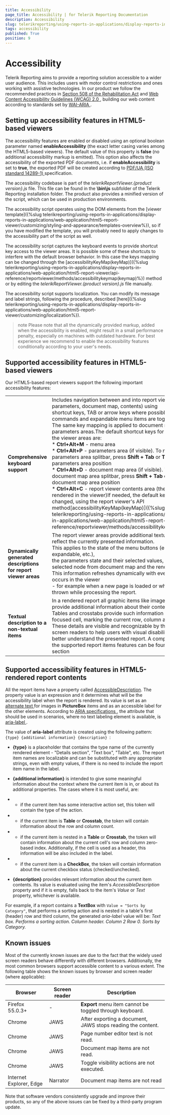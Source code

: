 ```yaml
---
title: Accessibility
page_title: Accessibility | for Telerik Reporting Documentation
description: Accessibility
slug: telerikreporting/using-reports-in-applications/display-reports-in-applications/web-application/accessibility
tags: accessibility
published: True
position: 9
---
```


# Accessibility



Telerik Reporting aims to provide a reporting solution accessible to a wider user audience.
        This includes users with motor control restrictions and ones working with assistive technologies.
        In our product we follow the recommended practices in
        [Section 508 of the Rehabilitation Act](http://www.section508.gov/)        and
        [            Web Content Accessibility Guidelines (WCAG) 2.0
          ](https://www.w3.org/TR/WCAG20/), building our web content according to standards set by
        [            WAI-ARIA
          ](https://www.w3.org/TR/wai-aria-practices/).
      

## Setting up accessibility features in HTML5-based viewers

The accessibility features are enabled or disabled using an optional boolean parameter named __enableAccessibility__          (the exact letter casing varies among the HTML5-based viewers). The default value of this property is __false__          (no additional accessibility markup is emitted). This option also affects the accessibility of the exported PDF documents, i.e. if __enableAccessibility__          is set to __true__, the exported PDF will be created according to
          [              PDF/UA (ISO standard 14289-1)
            ](https://en.wikipedia.org/wiki/PDF/UA)          specification.
        

The accessibility codebase is part of the
          *telerikReportViewer.{product version}.js* file.
          This file can be found in the __\bin\js__ subfolder of the Telerik Reporting installation folder.
          The product also provides a minified version of the script, which can be used in production environments.
        

The accessibility script operates using the DOM elements from the
          [viewer template]({%slug telerikreporting/using-reports-in-applications/display-reports-in-applications/web-application/html5-report-viewer/customizing/styling-and-appearance/templates-overview%}),
          so if you have modified the template, you will probably need to apply changes to the accessibility part of the script as well.
        

The accessibility script captures the keyboard events to provide shortcut key access to the viewer areas.
          It is possible some of these shortcuts to interfere with the default browser behavior.
          In this case the keys mapping can be changed through the [accessibilityKeyMap(keyMap)]({%slug telerikreporting/using-reports-in-applications/display-reports-in-applications/web-application/html5-report-viewer/api-reference/reportviewer/methods/accessibilitykeymap(keymap)%}) method or by editing the
          *telerikReportViewer.{product version}.js* file manually.
        

The accessibility script supports localization. You can modify its message and label strings, following the procedure, described
          [here]({%slug telerikreporting/using-reports-in-applications/display-reports-in-applications/web-application/html5-report-viewer/customizing/localization%}).
        

>note Please note that all the dynamically provided markup, added when the accessibility is enabled,            might result in a small performance penalty, especially on machines with outdated hardware.            For best experience we recommend to enable the accessibility features conditionally according to your user's needs.          


## Supported accessibility features in HTML5-based viewers

Our HTML5-based report viewers support the following important accessibility features:
        



|   |   |
| ------ | ------ |
 __Comprehensive keyboard support__ |Includes navigation between and into report viewer areas (menu, parameters, document map, contents) using<br/>                shortcut keys, TAB or arrow keys where possible. The menu commands and expandable menu items are toggled on ENTER.<br/>                The same key mapping is applied to document map and parameters areas.The default shortcut keys for navigation between the viewer areas are:<br/>*  __Ctrl+Alt+M__ - menu area<br/>*  __Ctrl+Alt+P__ - parameters area (if visible). To navigate to the parameters area splitbar, press __Shift + Tab__ or __Tab__ based on the parameters area position<br/>*  __Ctrl+Alt+D__ - document map area (if visible). To navigate the document map area splitbar, press __Shift + Tab__ or __Tab__ based on the document map area position<br/>*  __Ctrl+Alt+C__ - report viewer contents area (the report currently rendered in the viewer)If needed, the default key mapping can be changed, using the report viewer's API method[accessibilityKeyMap(keyMap)]({%slug telerikreporting/using-reports-in-applications/display-reports-in-applications/web-application/html5-report-viewer/api-reference/reportviewer/methods/accessibilitykeymap(keymap)%}).|
| __Dynamically generated descriptions for report viewer areas__ |The report viewer areas provide additional textual details that reflect the currently presented information.<br/>                This applies to the state of the menu buttons (enabled, disabled, expandable, etc.),<br/>                the parameters state and their selected values, the currently selected node from document map and the rendered report.<br/>                This information refreshes dynamically with every change that occurs in the viewer<br/>                - for example when a new page is loaded or when an exception is thrown while processing the report.|
| __Textual description to a non-textual items__ |In a rendered report all graphic items like images, maps and charts provide additional information about their contents.<br/>                Tables and crosstabs provide such information about the currently focused cell, marking the current row, column and value.<br/>                These details are visible and recognizable by the most popular screen readers to help users with visual disabilities<br/>                better understand the presented report. A comprehensive list with the supported report items features can be found in the next section|




## Supported accessibility features in HTML5-rendered report contents

All the report items have a property called [AccessibleDescription](/reporting/api/Telerik.Reporting.ReportItemBase#Telerik_Reporting_ReportItemBase_AccessibleDescription).
          The property value is an expression and it determines what will be the accessibility label when the report is rendered.
          Its value is set as an
          [              alternate text
            ](https://www.w3schools.com/tags/att_img_alt.asp) for images in __PictureBox__ items and as an accessible label for the other elements. According to
          [              ARIA specifications
            ](https://developer.mozilla.org/en-US/docs/Web/Accessibility/ARIA)          , the attribute that should be used in scenarios, where no text labeling element is available, is
          [              aria-label
            ](https://www.w3.org/TR/wai-aria/states_and_properties#aria-label).
        

The value of
          __aria-label__          attribute is created using the following pattern: `{type} {additional information} {description} `:
        

* __{type}__ is a placeholder that contains the type name of the currently rendered element - "Details section", "Text box", "Table", etc.
              The report item names are localizable and can be substituted with any appropriate strings, even with empty values, if there is no need to include the report item name in the label.
            

* __{additional information}__ is intended to give some meaningful information about the context where the current item is in, or about its additional properties.
              The cases where it is most useful, are:
            

* - if the current item has some interactive action set, this token will contain the type of the action.
                

* - if the current item is __Table__ or __Crosstab__, the token will contain information about the row and column count.
                

* - if the current item is nested in a __Table__ or __Crosstab__, the token will contain information
                  about the current cell's row and column zero-based index.
                  Additionally, if the cell is used as a header, this information will be also included in the label.
                

* - if the current item is a __CheckBox__, the token will contain information about the current checkbox status (checked/unchecked).
                

* __{description}__ provides relevant information about the current item contents. Its value is evaluated using the item's
              *AccessibleDescription* property and if it is empty, falls back to the item's
              *Value* or *Text* property, whichever is available.
            

For example, if a report contains a __TextBox__ with `Value = "Sorts by Category"`,
          that performs a sorting action and is nested in a table's first (header) row and third column,
          the generated *aria-label* value will be:
          *Text box. Performs a sorting action. Column header. Column 2 Row 0. Sorts by Category.*

## Known issues

Most of the currently known issues are due to the fact that the widely used screen readers behave differently with different browsers.
          Additionally, the most common browsers support accessible content to a various extent.
          The following table shows the known issues by browser and screen reader (where applicable):
        


| Browser | Screen reader | Description |
| ------ | ------ | ------ |
|Firefox 55.0.3+|-| __Export__ menu item cannot be toggled through keyboard.|
|Chrome|JAWS|After exporting a document, JAWS stops reading the content.|
|Chrome|JAWS|Page number editor text is not read.|
|Chrome|JAWS|Document map items are not read.|
|Chrome|JAWS|Toggle visibility actions are not executed.|
|Internet Explorer, Edge|Narrator|Document map items are not read|




Note that software vendors consistently upgrade and improve their products, so any of the above issues can be fixed by a third-party program update.
        
